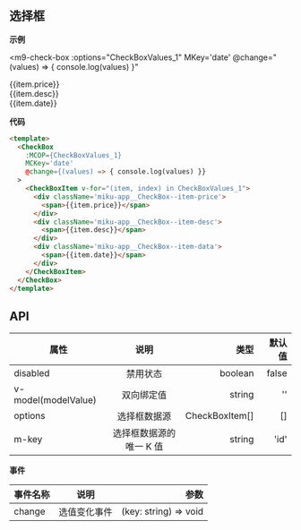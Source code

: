 ## 选择框

**示例**

<m9-check-box
  :options="CheckBoxValues_1"
  MKey='date'
  @change="(values) => { console.log(values) }"
>
  <m9-checkbox-item v-for="(item, index) in CheckBoxValues_1">
    <div className='miku-app__CheckBox--item-price'>
      <span>{{item.price}}</span>
    </div>
    <div className='miku-app__CheckBox--item-desc'>
      <span>{{item.desc}}</span>
    </div>
    <div className='miku-app__CheckBox--item-data'>
      <span>{{item.date}}</span>
    </div>
  </m9-checkbox-item>
</m9-check-box>

**代码**

```html
<template>
  <CheckBox
    :MCOP={CheckBoxValues_1}
    MCKey='date'
    @change={(values) => { console.log(values) }}
  >
    <CheckBoxItem v-for="(item, index) in CheckBoxValues_1">
      <div className='miku-app__CheckBox--item-price'>
        <span>{{item.price}}</span>
      </div>
      <div className='miku-app__CheckBox--item-desc'>
        <span>{{item.desc}}</span>
      </div>
      <div className='miku-app__CheckBox--item-data'>
        <span>{{item.date}}</span>
      </div>
    </CheckBoxItem>
  </CheckBox>
</template>
```

## API

| 属性               | 说明                   | 类型              | 默认值 |
| ------------------ |:---------------------:| -----------------:| -----:|
| disabled           | 禁用状态               | boolean           |  false|
| v-model(modelValue)| 双向绑定值             | string            |  ''   |
| options            | 选择框数据源           | CheckBoxItem[]    |  []   |
| m-key              | 选择框数据源的唯一 K 值 | string            |  'id'   |

**事件**

| 事件名称 | 说明    | 参数                    |
| --------|:-------:| ----------------------:|
| change  | 选值变化事件 | (key: string) => void |

<script setup>
  import { ref } from 'vue'
  import M9CheckBox from './CheckBox'

  const M9CheckboxItem = M9CheckBox.Item

  const CheckBoxValues_1 = [
      { price: '20', desc: 'check1', date: '1.0.0.1' },
      { price: '10', desc: 'check2', date: '2.2.2.1', disabled: true },
      { price: '30', desc: 'check3', date: '3.3.3.1' }
    ]
</script>
<style lang="scss">
  /* @import './Input.scss'; */
</style>
